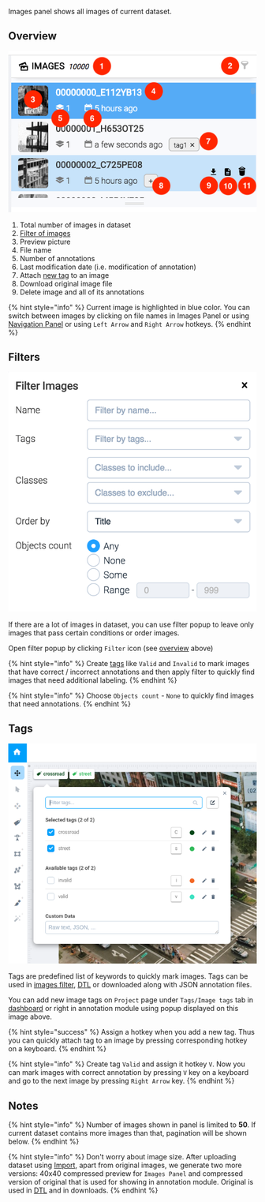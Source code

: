 Images panel shows all images of current dataset.

## Overview

![50](../../assets/legacy/annotation/images.png)

1. Total number of images in dataset
2. [Filter of images](#filters)
3. Preview picture
4. File name
5. Number of annotations
6. Last modification date (i.e. modification of annotation)
7. Attach [new tag](#tags) to an image
8. Download original image file
9. Delete image and all of its annotations

{% hint style="info" %}
Current image is highlighted in blue color. You can switch between images by clicking on file names in Images Panel or using [Navigation Panel](/annotation/navigation) or using `Left Arrow` and `Right Arrow` hotkeys.
{% endhint %}

## Filters

![Images Filter ()](../../assets/legacy/annotation/images-filter.png)

If there are a lot of images in dataset, you can use filter popup to leave only images that pass certain conditions or order images.

Open filter popup by clicking `Filter` icon (see [overview](#overview) above)

{% hint style="info" %}
Create [tags](#tags) like `Valid` and `Invalid` to mark images that have correct / incorrect annotations and then apply filter to quickly find images that need additional labeling.
{% endhint %}

{% hint style="info" %}
Choose `Objects count` - `None` to quickly find images that need annotations.
{% endhint %}

## Tags

![Image Tags ()](../../assets/legacy/annotation/image-tags.png)

Tags are predefined list of keywords to quickly mark images. Tags can be used in [images filter](#filters), [DTL](/export) or downloaded along with JSON annotation files.

You can add new image tags on `Project` page under `Tags/Image tags` tab in [dashboard](/management) or right in annotation module using popup displayed on this image above.

{% hint style="success" %}
Assign a hotkey when you add a new tag. Thus you can quickly attach tag to an image by pressing corresponding hotkey on a keyboard.
{% endhint %}

{% hint style="info" %}
Create tag `Valid` and assign it hotkey `V`. Now you can mark images with correct annotation by pressing `V` key on a keyboard and go to the next image by pressing `Right Arrow` key.
{% endhint %}

## Notes

{% hint style="info" %}
Number of images shown in panel is limited to **50**. If current dataset contains more images than that, pagination will be shown below.
{% endhint %}

{% hint style="info" %}
Don't worry about image size. After uploading dataset using [Import](/import), apart from original images, we generate two more versions: 40x40 compressed preview for `Images Panel` and compressed version of original that is used for showing in annotation module. Original is used in [DTL](/export) and in downloads.
{% endhint %}
